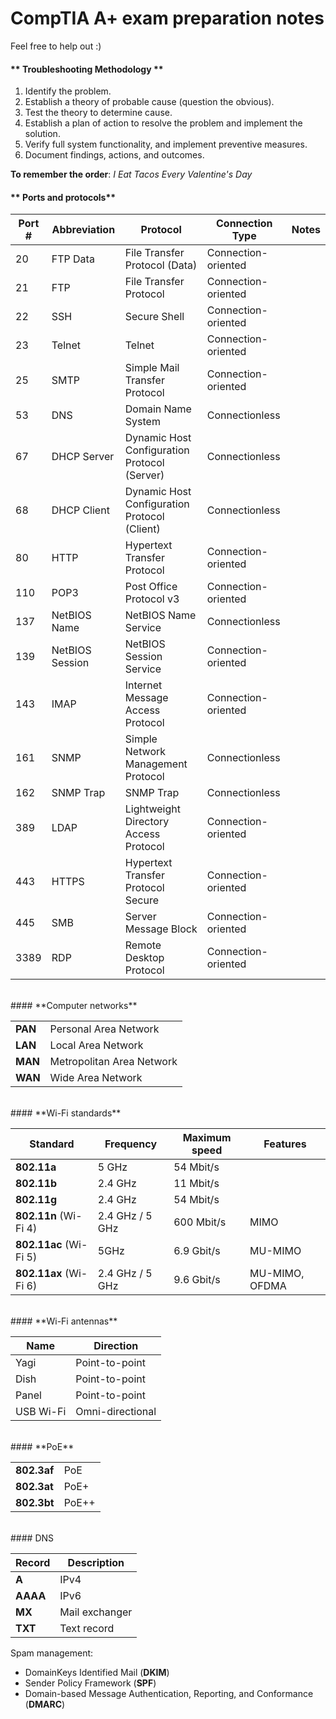 # CompTIA A+ exam preparation notes
Feel free to help out :)
<br>
#### ** Troubleshooting Methodology **

1. Identify the problem.
2. Establish a theory of probable cause (question the obvious).
3. Test the theory to determine cause.
4. Establish a plan of action to resolve the problem and implement the solution.
5. Verify full system functionality, and implement preventive measures.
6. Document findings, actions, and outcomes.

**To remember the order**: *I Eat Tacos Every Valentine's Day*
<br>
#### ** Ports and protocols**
| Port # | Abbreviation | Protocol                           | Connection Type     | Notes |
|--------|--------------|------------------------------------|---------------------|-------|
| 20     | FTP Data     | File Transfer Protocol (Data)      | Connection-oriented   |       |
| 21     | FTP          | File Transfer Protocol             | Connection-oriented   |       |
| 22     | SSH          | Secure Shell                       | Connection-oriented   |       |
| 23     | Telnet       | Telnet                             | Connection-oriented   |       |
| 25     | SMTP         | Simple Mail Transfer Protocol      | Connection-oriented   |       |
| 53     | DNS          | Domain Name System                 | Connectionless       |       |
| 67     | DHCP Server  | Dynamic Host Configuration Protocol (Server) | Connectionless       |       |
| 68     | DHCP Client  | Dynamic Host Configuration Protocol (Client) | Connectionless       |       |
| 80     | HTTP         | Hypertext Transfer Protocol        | Connection-oriented   |       |
| 110    | POP3         | Post Office Protocol v3            | Connection-oriented   |       |
| 137    | NetBIOS Name | NetBIOS Name Service               | Connectionless       |       |
| 139    | NetBIOS Session | NetBIOS Session Service          | Connection-oriented   |       |
| 143    | IMAP         | Internet Message Access Protocol   | Connection-oriented   |       |
| 161    | SNMP         | Simple Network Management Protocol | Connectionless       |       |
| 162    | SNMP Trap    | SNMP Trap                         | Connectionless       |       |
| 389    | LDAP         | Lightweight Directory Access Protocol | Connection-oriented   |     |
| 443    | HTTPS        | Hypertext Transfer Protocol Secure  | Connection-oriented   |       |
| 445    | SMB          | Server Message Block               | Connection-oriented   |       |
| 3389   | RDP          | Remote Desktop Protocol            | Connection-oriented   |       |



<br>
#### **Computer networks**

| |   |
| ------------ | ------------ |
|**PAN**   |Personal Area Network   |
|**LAN**   |Local Area Network   |
|**MAN**   |Metropolitan Area Network   |
|**WAN**   |Wide Area Network   |

<br>
#### **Wi-Fi standards**

|Standard   |Frequency   |Maximum speed      | Features |
|------------ | ------------ | ------------ | ------------ |
|**802.11a**   |5 GHz    |54 Mbit/s   |
|**802.11b**   |2.4 GHz      |11 Mbit/s   |
|**802.11g**   |2.4 GHz   |54 Mbit/s   |
|**802.11n** (Wi-Fi 4)   |2.4 GHz / 5 GHz   |600 Mbit/s   | MIMO
|**802.11ac** (Wi-Fi 5)  |5GHz   |6.9 Gbit/s   | MU-MIMO
|**802.11ax** (Wi-Fi 6)   |2.4 GHz / 5 GHz   |9.6 Gbit/s   |MU-MIMO, OFDMA

<br>
#### **Wi-Fi antennas**

| Name|Direction   |
| ------------ | ------------ |
|Yagi   | Point-to-point  |
|Dish   |Point-to-point    |
|Panel   | Point-to-point   |
|USB Wi-Fi   |Omni-directional   |

<br>
#### **PoE**

| |   |
| ------------ | ------------ |
|**802.3af**   | PoE   |
|**802.3at**   |PoE+   |
|**802.3bt**   |PoE++   |

<br>
#### DNS

| Record|Description   |
| ------------ | ------------ |
|**A**   | IPv4  |
|**AAAA**   |IPv6   |
|**MX**   | Mail exchanger   |
|**TXT**  | Text record   |

Spam management:
- DomainKeys Identified Mail (**DKIM**)
- Sender Policy Framework (**SPF**)
- Domain-based Message Authentication, Reporting, and Conformance (**DMARC**)
